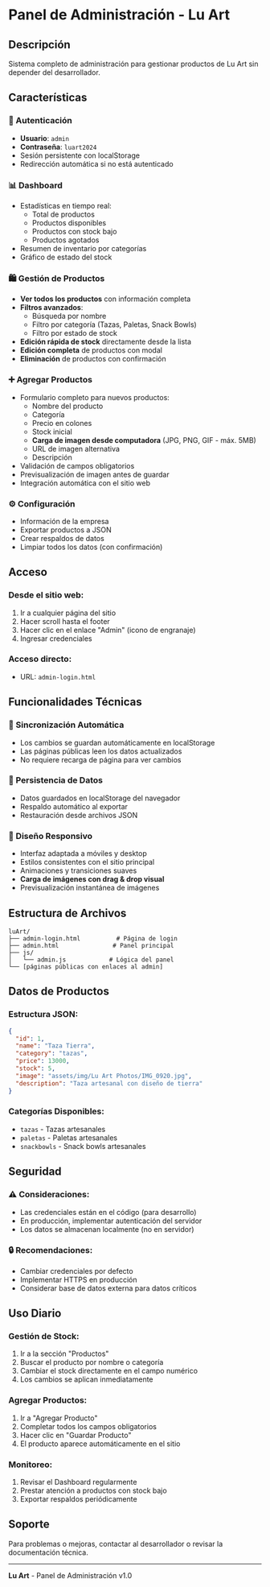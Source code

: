 # Panel de Administración - Lu Art

## Descripción
Sistema completo de administración para gestionar productos de Lu Art sin depender del desarrollador.

## Características

### 🔐 Autenticación
- **Usuario**: `admin`
- **Contraseña**: `luart2024`
- Sesión persistente con localStorage
- Redirección automática si no está autenticado

### 📊 Dashboard
- Estadísticas en tiempo real:
  - Total de productos
  - Productos disponibles
  - Productos con stock bajo
  - Productos agotados
- Resumen de inventario por categorías
- Gráfico de estado del stock

### 🛍️ Gestión de Productos
- **Ver todos los productos** con información completa
- **Filtros avanzados**:
  - Búsqueda por nombre
  - Filtro por categoría (Tazas, Paletas, Snack Bowls)
  - Filtro por estado de stock
- **Edición rápida de stock** directamente desde la lista
- **Edición completa** de productos con modal
- **Eliminación** de productos con confirmación

### ➕ Agregar Productos
- Formulario completo para nuevos productos:
  - Nombre del producto
  - Categoría
  - Precio en colones
  - Stock inicial
  - **Carga de imagen desde computadora** (JPG, PNG, GIF - máx. 5MB)
  - URL de imagen alternativa
  - Descripción
- Validación de campos obligatorios
- Previsualización de imagen antes de guardar
- Integración automática con el sitio web

### ⚙️ Configuración
- Información de la empresa
- Exportar productos a JSON
- Crear respaldos de datos
- Limpiar todos los datos (con confirmación)

## Acceso

### Desde el sitio web:
1. Ir a cualquier página del sitio
2. Hacer scroll hasta el footer
3. Hacer clic en el enlace "Admin" (icono de engranaje)
4. Ingresar credenciales

### Acceso directo:
- URL: `admin-login.html`

## Funcionalidades Técnicas

### 🔄 Sincronización Automática
- Los cambios se guardan automáticamente en localStorage
- Las páginas públicas leen los datos actualizados
- No requiere recarga de página para ver cambios

### 💾 Persistencia de Datos
- Datos guardados en localStorage del navegador
- Respaldo automático al exportar
- Restauración desde archivos JSON

### 🎨 Diseño Responsivo
- Interfaz adaptada a móviles y desktop
- Estilos consistentes con el sitio principal
- Animaciones y transiciones suaves
- **Carga de imágenes con drag & drop visual**
- Previsualización instantánea de imágenes

## Estructura de Archivos

```
luArt/
├── admin-login.html          # Página de login
├── admin.html               # Panel principal
├── js/
│   └── admin.js            # Lógica del panel
└── [páginas públicas con enlaces al admin]
```

## Datos de Productos

### Estructura JSON:
```json
{
  "id": 1,
  "name": "Taza Tierra",
  "category": "tazas",
  "price": 13000,
  "stock": 5,
  "image": "assets/img/Lu Art Photos/IMG_0920.jpg",
  "description": "Taza artesanal con diseño de tierra"
}
```

### Categorías Disponibles:
- `tazas` - Tazas artesanales
- `paletas` - Paletas artesanales  
- `snackbowls` - Snack bowls artesanales

## Seguridad

### ⚠️ Consideraciones:
- Las credenciales están en el código (para desarrollo)
- En producción, implementar autenticación del servidor
- Los datos se almacenan localmente (no en servidor)

### 🔒 Recomendaciones:
- Cambiar credenciales por defecto
- Implementar HTTPS en producción
- Considerar base de datos externa para datos críticos

## Uso Diario

### Gestión de Stock:
1. Ir a la sección "Productos"
2. Buscar el producto por nombre o categoría
3. Cambiar el stock directamente en el campo numérico
4. Los cambios se aplican inmediatamente

### Agregar Productos:
1. Ir a "Agregar Producto"
2. Completar todos los campos obligatorios
3. Hacer clic en "Guardar Producto"
4. El producto aparece automáticamente en el sitio

### Monitoreo:
1. Revisar el Dashboard regularmente
2. Prestar atención a productos con stock bajo
3. Exportar respaldos periódicamente

## Soporte

Para problemas o mejoras, contactar al desarrollador o revisar la documentación técnica.

---
**Lu Art** - Panel de Administración v1.0
